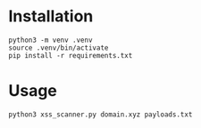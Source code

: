 # Installation
```commandline
python3 -m venv .venv
source .venv/bin/activate
pip install -r requirements.txt 
```

# Usage
```commandline
python3 xss_scanner.py domain.xyz payloads.txt
```
